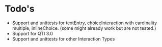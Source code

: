 # Todo's

-   Support and unittests for textEntry, choiceInteraction with cardinality multiple, inlineChoice. (some might already work but are not tested.)
- Support for QTI 3.0
- Support and unittests for other Interaction Types 